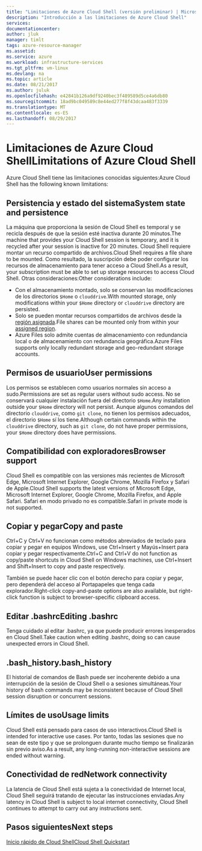 ```yaml
---
title: "Limitaciones de Azure Cloud Shell (versión preliminar) | Microsoft Docs"
description: "Introducción a las limitaciones de Azure Cloud Shell"
services: 
documentationcenter: 
author: jluk
manager: timlt
tags: azure-resource-manager
ms.assetid: 
ms.service: azure
ms.workload: infrastructure-services
ms.tgt_pltfrm: vm-linux
ms.devlang: na
ms.topic: article
ms.date: 08/21/2017
ms.author: juluk
ms.openlocfilehash: e42841b126a9df9240bec3f489589d5ce4a6db80
ms.sourcegitcommit: 18ad9bc049589c8e44ed277f8f43dcaa483f3339
ms.translationtype: MT
ms.contentlocale: es-ES
ms.lasthandoff: 08/29/2017
---
```

# <a name="limitations-of-azure-cloud-shell"></a><span data-ttu-id="445a5-103">Limitaciones de Azure Cloud Shell</span><span class="sxs-lookup"><span data-stu-id="445a5-103">Limitations of Azure Cloud Shell</span></span>
<span data-ttu-id="445a5-104">Azure Cloud Shell tiene las limitaciones conocidas siguientes:</span><span class="sxs-lookup"><span data-stu-id="445a5-104">Azure Cloud Shell has the following known limitations:</span></span>

## <a name="system-state-and-persistence"></a><span data-ttu-id="445a5-105">Persistencia y estado del sistema</span><span class="sxs-lookup"><span data-stu-id="445a5-105">System state and persistence</span></span>
<span data-ttu-id="445a5-106">La máquina que proporciona la sesión de Cloud Shell es temporal y se recicla después de que la sesión esté inactiva durante 20 minutos.</span><span class="sxs-lookup"><span data-stu-id="445a5-106">The machine that provides your Cloud Shell session is temporary, and it is recycled after your session is inactive for 20 minutes.</span></span> <span data-ttu-id="445a5-107">Cloud Shell requiere montar un recurso compartido de archivos.</span><span class="sxs-lookup"><span data-stu-id="445a5-107">Cloud Shell requires a file share to be mounted.</span></span> <span data-ttu-id="445a5-108">Como resultado, la suscripción debe poder configurar los recursos de almacenamiento para tener acceso a Cloud Shell.</span><span class="sxs-lookup"><span data-stu-id="445a5-108">As a result, your subscription must be able to set up storage resources to access Cloud Shell.</span></span> <span data-ttu-id="445a5-109">Otras consideraciones:</span><span class="sxs-lookup"><span data-stu-id="445a5-109">Other considerations include:</span></span>
* <span data-ttu-id="445a5-110">Con el almacenamiento montado, solo se conservan las modificaciones de los directorios `$Home` o `clouddrive`.</span><span class="sxs-lookup"><span data-stu-id="445a5-110">With mounted storage, only modifications within your `$Home` directory or `clouddrive` directory are persisted.</span></span>
* <span data-ttu-id="445a5-111">Solo se pueden montar recursos compartidos de archivos desde la [región asignada](persisting-shell-storage.md#mount-a-new-clouddrive).</span><span class="sxs-lookup"><span data-stu-id="445a5-111">File shares can be mounted only from within your [assigned region](persisting-shell-storage.md#mount-a-new-clouddrive).</span></span>
* <span data-ttu-id="445a5-112">Azure Files solo admite cuentas de almacenamiento con redundancia local o de almacenamiento con redundancia geográfica.</span><span class="sxs-lookup"><span data-stu-id="445a5-112">Azure Files supports only locally redundant storage and geo-redundant storage accounts.</span></span>

## <a name="user-permissions"></a><span data-ttu-id="445a5-113">Permisos de usuario</span><span class="sxs-lookup"><span data-stu-id="445a5-113">User permissions</span></span>
<span data-ttu-id="445a5-114">Los permisos se establecen como usuarios normales sin acceso a sudo.</span><span class="sxs-lookup"><span data-stu-id="445a5-114">Permissions are set as regular users without sudo access.</span></span> <span data-ttu-id="445a5-115">No se conservará cualquier instalación fuera del directorio `$Home`.</span><span class="sxs-lookup"><span data-stu-id="445a5-115">Any installation outside your `$Home` directory will not persist.</span></span>
<span data-ttu-id="445a5-116">Aunque algunos comandos del directorio `clouddrive`, como `git clone`, no tienen los permisos adecuados, el directorio `$Home` sí los tiene.</span><span class="sxs-lookup"><span data-stu-id="445a5-116">Although certain commands within the `clouddrive` directory, such as `git clone`, do not have proper permissions, your `$Home` directory does have permissions.</span></span>

## <a name="browser-support"></a><span data-ttu-id="445a5-117">Compatibilidad con exploradores</span><span class="sxs-lookup"><span data-stu-id="445a5-117">Browser support</span></span>
<span data-ttu-id="445a5-118">Cloud Shell es compatible con las versiones más recientes de Microsoft Edge, Microsoft Internet Explorer, Google Chrome, Mozilla Firefox y Safari de Apple.</span><span class="sxs-lookup"><span data-stu-id="445a5-118">Cloud Shell supports the latest versions of Microsoft Edge, Microsoft Internet Explorer, Google Chrome, Mozilla Firefox, and Apple Safari.</span></span> <span data-ttu-id="445a5-119">Safari en modo privado no es compatible.</span><span class="sxs-lookup"><span data-stu-id="445a5-119">Safari in private mode is not supported.</span></span>

## <a name="copy-and-paste"></a><span data-ttu-id="445a5-120">Copiar y pegar</span><span class="sxs-lookup"><span data-stu-id="445a5-120">Copy and paste</span></span>
<span data-ttu-id="445a5-121">Ctrl+C y Ctrl+V no funcionan como métodos abreviados de teclado para copiar y pegar en equipos Windows, use Ctrl+Insert y Mayús+Insert para copiar y pegar respectivamente.</span><span class="sxs-lookup"><span data-stu-id="445a5-121">Ctrl+C and Ctrl+V do not function as copy/paste shortcuts in Cloud Shell on Windows machines, use Ctrl+Insert and Shift+Insert to copy and paste respectively.</span></span>

<span data-ttu-id="445a5-122">También se puede hacer clic con el botón derecho para copiar y pegar, pero dependerá del acceso al Portapapeles que tenga cada explorador.</span><span class="sxs-lookup"><span data-stu-id="445a5-122">Right-click copy-and-paste options are also available, but right-click function is subject to browser-specific clipboard access.</span></span>

## <a name="editing-bashrc"></a><span data-ttu-id="445a5-123">Editar .bashrc</span><span class="sxs-lookup"><span data-stu-id="445a5-123">Editing .bashrc</span></span>
<span data-ttu-id="445a5-124">Tenga cuidado al editar .bashrc, ya que puede producir errores inesperados en Cloud Shell.</span><span class="sxs-lookup"><span data-stu-id="445a5-124">Take caution when editing .bashrc, doing so can cause unexpected errors in Cloud Shell.</span></span>

## <a name="bashhistory"></a><span data-ttu-id="445a5-125">.bash_history</span><span class="sxs-lookup"><span data-stu-id="445a5-125">.bash_history</span></span>
<span data-ttu-id="445a5-126">El historial de comandos de Bash puede ser incoherente debido a una interrupción de la sesión de Cloud Shell o a sesiones simultáneas.</span><span class="sxs-lookup"><span data-stu-id="445a5-126">Your history of bash commands may be inconsistent because of Cloud Shell session disruption or concurrent sessions.</span></span>

## <a name="usage-limits"></a><span data-ttu-id="445a5-127">Límites de uso</span><span class="sxs-lookup"><span data-stu-id="445a5-127">Usage limits</span></span>
<span data-ttu-id="445a5-128">Cloud Shell está pensado para casos de uso interactivos.</span><span class="sxs-lookup"><span data-stu-id="445a5-128">Cloud Shell is intended for interactive use cases.</span></span> <span data-ttu-id="445a5-129">Por tanto, todas las sesiones que no sean de este tipo y que se prolonguen durante mucho tiempo se finalizarán sin previo aviso.</span><span class="sxs-lookup"><span data-stu-id="445a5-129">As a result, any long-running non-interactive sessions are ended without warning.</span></span>

## <a name="network-connectivity"></a><span data-ttu-id="445a5-130">Conectividad de red</span><span class="sxs-lookup"><span data-stu-id="445a5-130">Network connectivity</span></span>
<span data-ttu-id="445a5-131">La latencia de Cloud Shell está sujeta a la conectividad de Internet local, Cloud Shell seguirá tratando de ejecutar las instrucciones enviadas.</span><span class="sxs-lookup"><span data-stu-id="445a5-131">Any latency in Cloud Shell is subject to local internet connectivity, Cloud Shell continues to attempt to carry out any instructions sent.</span></span>

## <a name="next-steps"></a><span data-ttu-id="445a5-132">Pasos siguientes</span><span class="sxs-lookup"><span data-stu-id="445a5-132">Next steps</span></span>
[<span data-ttu-id="445a5-133">Inicio rápido de Cloud Shell</span><span class="sxs-lookup"><span data-stu-id="445a5-133">Cloud Shell Quickstart</span></span>](quickstart.md)
